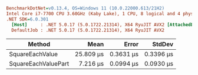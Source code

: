 ``` ini

BenchmarkDotNet=v0.13.4, OS=Windows 11 (10.0.22000.613/21H2)
Intel Core i7-7700 CPU 3.60GHz (Kaby Lake), 1 CPU, 8 logical and 4 physical cores
.NET SDK=6.0.301
  [Host]     : .NET 5.0.17 (5.0.1722.21314), X64 RyuJIT AVX2 [AttachedDebugger]
  DefaultJob : .NET 5.0.17 (5.0.1722.21314), X64 RyuJIT AVX2


```
|              Method |      Mean |     Error |    StdDev |
|-------------------- |----------:|----------:|----------:|
|     SquareEachValue | 25.809 μs | 0.3631 μs | 0.3396 μs |
| SquareEachValuePart |  7.216 μs | 0.0994 μs | 0.0930 μs |
